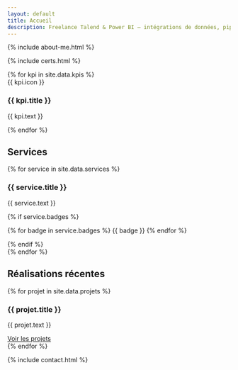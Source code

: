 ```yaml
---
layout: default
title: Accueil
description: Freelance Talend & Power BI – intégrations de données, pipelines ETL, modélisation DAX et dashboards performants. Disponibilité rapide, résultats mesurables.
---
```


{% include about-me.html %}

{% include certs.html %}

<section id="kpi" class="section" aria-labelledby="services-title">
  <div class="kpis kpis--modern" aria-label="Indicateurs qualitatifs">
    {% for kpi in site.data.kpis %}
      <article class="kpi">
        <div class="kpi__icon" aria-hidden="true">{{ kpi.icon }}</div>
        <h3 class="kpi__title">{{ kpi.title }}</h3>
        <p class="kpi__text">{{ kpi.text }}</p>
      </article>
    {% endfor %}
  </div>
</section>

<section id="services" class="section" aria-labelledby="services-title">
  <h2 id="services-title">Services</h2>
  <div class="grid cols-2">
    {% for service in site.data.services %}
      <div class="card">
        <h3>{{ service.title }}</h3>
        <p>{{ service.text }}</p>
        {% if service.badges %}
          <p>
            {% for badge in service.badges %}
              <span class="badge">{{ badge }}</span>
            {% endfor %}
          </p>
        {% endif %}
      </div>
    {% endfor %}
  </div>
</section>

<section id="realisation" class="section" aria-labelledby="work-title">
  <h2 id="work-title">Réalisations récentes</h2>
  <div class="grid cols-2">
    {% for projet in site.data.projets %}
      <article class="card">
        <h3>{{ projet.title }}</h3>
        <p class="lead">{{ projet.text }}</p>
        <a class="btn" href="{{ projet.link }}">Voir les projets</a>
      </article>
    {% endfor %}
  </div>
</section>

{% include contact.html %}
